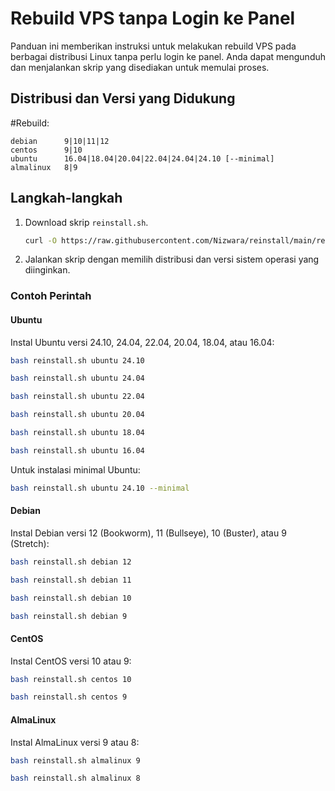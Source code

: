 # Rebuild VPS tanpa Login ke Panel

Panduan ini memberikan instruksi untuk melakukan rebuild VPS pada berbagai distribusi Linux tanpa perlu login ke panel. Anda dapat mengunduh dan menjalankan skrip yang disediakan untuk memulai proses.

## Distribusi dan Versi yang Didukung

#Rebuild:
```
debian      9|10|11|12
centos      9|10
ubuntu      16.04|18.04|20.04|22.04|24.04|24.10 [--minimal]
almalinux   8|9
```

## Langkah-langkah

1. Download skrip `reinstall.sh`.

   ```bash
   curl -O https://raw.githubusercontent.com/Nizwara/reinstall/main/reinstall.sh
   ```

2. Jalankan skrip dengan memilih distribusi dan versi sistem operasi yang diinginkan.

### Contoh Perintah

#### Ubuntu

Instal Ubuntu versi 24.10, 24.04, 22.04, 20.04, 18.04, atau 16.04:

```bash
bash reinstall.sh ubuntu 24.10
```

```bash
bash reinstall.sh ubuntu 24.04
```

```bash
bash reinstall.sh ubuntu 22.04
```

```bash
bash reinstall.sh ubuntu 20.04
```

```bash
bash reinstall.sh ubuntu 18.04
```

```bash
bash reinstall.sh ubuntu 16.04
```

Untuk instalasi minimal Ubuntu:

```bash
bash reinstall.sh ubuntu 24.10 --minimal
```

#### Debian

Instal Debian versi 12 (Bookworm), 11 (Bullseye), 10 (Buster), atau 9 (Stretch):

```bash
bash reinstall.sh debian 12
```

```bash
bash reinstall.sh debian 11
```

```bash
bash reinstall.sh debian 10
```

```bash
bash reinstall.sh debian 9
```

#### CentOS

Instal CentOS versi 10 atau 9:

```bash
bash reinstall.sh centos 10
```

```bash
bash reinstall.sh centos 9
```

#### AlmaLinux

Instal AlmaLinux versi 9 atau 8:

```bash
bash reinstall.sh almalinux 9
```

```bash
bash reinstall.sh almalinux 8
```
